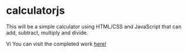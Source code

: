 # calculatorjs

This will be a simple calculator using HTML/CSS and JavaScript that can add, subtract, multiply and divide.

Vi
You can visit the completed work <a href="https://jxcksonli.github.io/calculatorjs/"> here! </a>